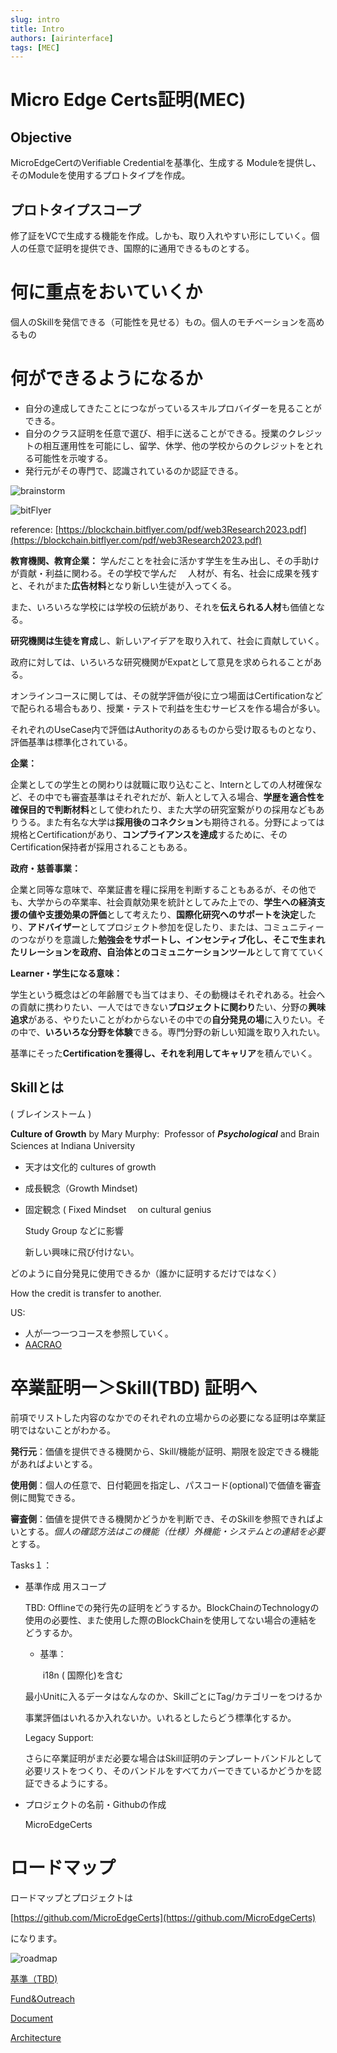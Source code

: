 ```yaml
---
slug: intro
title: Intro
authors: [airinterface]
tags: [MEC]
---
```


# Micro Edge Certs証明(MEC)

## Objective

MicroEdgeCertのVerifiable Credentialを基準化、生成する Moduleを提供し、そのModuleを使用するプロトタイプを作成。

## プロトタイプスコープ

修了証をVCで生成する機能を作成。しかも、取り入れやすい形にしていく。個人の任意で証明を提供でき、国際的に通用できるものとする。

# 何に重点をおいていくか

個人のSkillを発信できる（可能性を見せる）もの。個人のモチベーションを高めるもの

# 何ができるようになるか

- 自分の達成してきたことにつながっているスキルプロバイダーを見ることができる。
- 自分のクラス証明を任意で選び、相手に送ることができる。授業のクレジットの相互運用性を可能にし、留学、休学、他の学校からのクレジットをとれる可能性を示唆する。
- 発行元がその専門で、認識されているのか認証できる。


![brainstorm](https://github.com/MicroEdgeCerts/documentation/assets/2448586/70e8b70a-7615-48e1-9b88-b72d13082c4c)

![bitFlyer](https://github.com/MicroEdgeCerts/documentation/assets/2448586/04024e8c-c844-402c-8608-3cd5e47127df)



reference: [https://blockchain.bitflyer.com/pdf/web3Research2023.pdf](https://blockchain.bitflyer.com/pdf/web3Research2023.pdf)

**教育機関、教育企業：**
学んだことを社会に活かす学生を生み出し、その手助けが貢献・利益に関わる。その学校で学んだ　 人材が、有名、社会に成果を残すと、それがまた**広告材料**となり新しい生徒が入ってくる。

また、いろいろな学校には学校の伝統があり、それを**伝えられる人材**も価値となる。

**研究機関は生徒を育成**し、新しいアイデアを取り入れて、社会に貢献していく。

政府に対しては、いろいろな研究機関がExpatとして意見を求められることがある。

オンラインコースに関しては、その就学評価が役に立つ場面はCertificationなどで配られる場合もあり、授業・テストで利益を生むサービスを作る場合が多い。

それぞれのUseCase内で評価はAuthorityのあるものから受け取るものとなり、評価基準は標準化されている。

**企業：**

企業としての学生との関わりは就職に取り込むこと、Internとしての人材確保など、その中でも審査基準はそれぞれだが、新人として入る場合、**学歴を適合性を確保目的で判断材料**として使われたり、また大学の研究室繋がりの採用などもありうる。また有名な大学は**採用後のコネクション**も期待される。分野によっては規格とCertificationがあり、**コンプライアンスを達成**するために、そのCertification保持者が採用されることもある。

**政府・慈善事業：**

企業と同等な意味で、卒業証書を糧に採用を判断することもあるが、その他でも、大学からの卒業率、社会貢献効果を統計としてみた上での、**学生への経済支援の値や支援効果の評価**として考えたり、**国際化研究へのサポートを決定**したり、**アドバイザー**としてプロジェクト参加を促したり、または、コミュニティーのつながりを意識した**勉強会をサポートし、**インセンティブ化し、そこで生まれた**リレーションを政府、自治体とのコミュニケーションツール**として育てていく

**Learner・学生になる意味：**

学生という概念はどの年齢層でも当てはまり、その動機はそれぞれある。社会への貢献に携わりたい、一人ではできない**プロジェクトに関わり**たい、分野の**興味追求**がある、やりたいことがわからないその中での**自分発見の場**に入りたい。その中で、**いろいろな分野を体験**できる。専門分野の新しい知識を取り入れたい。

基準にそった**Certificationを獲得し、それを利用してキャリア**を積んでいく。

## Skillとは

( ブレインストーム ) 

**Culture of Growth** by Mary Murphy:  Professor of ***Psychological*** and Brain Sciences at Indiana University　
-  天才は文化的 cultures of growth

- 成長観念（Growth Mindset)
- 固定観念 ( Fixed Mindset 　on cultural genius

  Study Group などに影響

  新しい興味に飛び付けない。

どのように自分発見に使用できるか（誰かに証明するだけではなく）

How the credit is transfer to another. 

US: 

- 人が一つ一つコースを参照していく。
- [AACRAO](https://www.aacrao.org/)

# 卒業証明ー＞Skill(TBD) 証明へ

前項でリストした内容のなかでのそれぞれの立場からの必要になる証明は卒業証明ではないことがわかる。

**発行元**：価値を提供できる機関から、Skill/機能が証明、期限を設定できる機能があればよいとする。

**使用側**：個人の任意で、日付範囲を指定し、パスコード(optional)で価値を審査側に閲覧できる。

**審査側**：価値を提供できる機関かどうかを判断でき、そのSkillを参照できればよいとする。*個人の確認方法はこの機能（仕様）外機能・システムとの連結を必要*とする。

Tasks１：

- 基準作成 用スコープ
    
    TBD: Offlineでの発行先の証明をどうするか。BlockChainのTechnologyの使用の必要性、また使用した際のBlockChainを使用してない場合の連結をどうするか。
    
    - 基準：
    
    　　i18n ( 国際化)を含む
    
     最小Unitに入るデータはなんなのか、SkillごとにTag/カテゴリーをつけるか
    
    事業評価はいれるか入れないか。いれるとしたらどう標準化するか。
    
    Legacy Support: 
    
    さらに卒業証明がまだ必要な場合はSkill証明のテンプレートバンドルとして必要リストをつくり、そのバンドルをすべてカバーできているかどうかを認証できるようにする。
    
- プロジェクトの名前・Githubの作成
    
    
    MicroEdgeCerts
    

# ロードマップ

ロードマップとプロジェクトは

[https://github.com/MicroEdgeCerts](https://github.com/MicroEdgeCerts)

になります。

![roadmap](https://github.com/MicroEdgeCerts/documentation/assets/2448586/c008acb1-dcb4-4a62-a4b4-a22bf6cb0c99)



[基準（TBD)](https://www.notion.so/TBD-779b078ef4904da7851cbb33d0f4d569?pvs=21)

[Fund&Outreach](https://www.notion.so/Fund-Outreach-08e2d3653ccd4b77a639992edcda170d?pvs=21)

[Document](https://www.notion.so/Document-5c523e622b664a78a34a74507dcc68ab?pvs=21)

[Architecture](https://www.notion.so/Architecture-2b07f0714e594d159d9532b0bd501aca?pvs=21)
